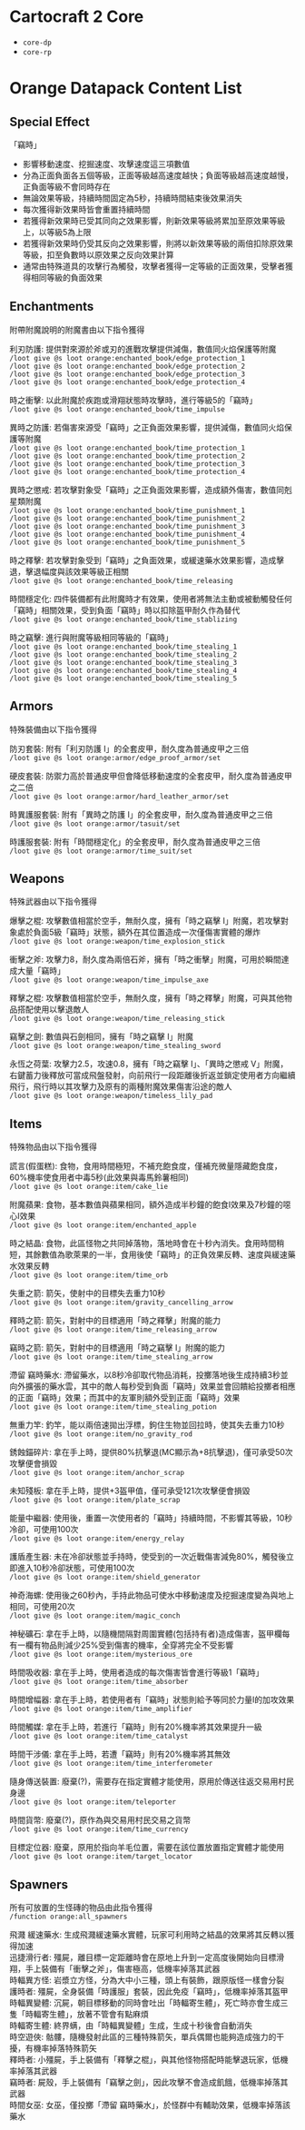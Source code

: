 # Cartocraft 2 Core

- `core-dp`
- `core-rp`

# Orange Datapack Content List

## Special Effect

「竊時」
* 影響移動速度、挖掘速度、攻擊速度這三項數值
* 分為正面負面各五個等級，正面等級越高速度越快；負面等級越高速度越慢，正負面等級不會同時存在
* 無論效果等級，持續時間固定為5秒，持續時間結束後效果消失
* 每次獲得新效果時皆會重置持續時間
* 若獲得新效果時已受其同向之效果影響，則新效果等級將累加至原效果等級上，以等級5為上限
* 若獲得新效果時仍受其反向之效果影響，則將以新效果等級的兩倍扣除原效果等級，扣至負數時以原效果之反向效果計算
* 通常由特殊道具的攻擊行為觸發，攻擊者獲得一定等級的正面效果，受擊者獲得相同等級的負面效果

## Enchantments

附帶附魔說明的附魔書由以下指令獲得  

利刃防護: 提供對來源於斧或刃的進戰攻擊提供減傷，數值同火焰保護等附魔  
`/loot give @s loot orange:enchanted_book/edge_protection_1`  
`/loot give @s loot orange:enchanted_book/edge_protection_2`  
`/loot give @s loot orange:enchanted_book/edge_protection_3`  
`/loot give @s loot orange:enchanted_book/edge_protection_4`  

時之衝擊: 以此附魔於疾跑或滑翔狀態時攻擊時，進行等級5的「竊時」  
`/loot give @s loot orange:enchanted_book/time_impulse`  

異時之防護: 若傷害來源受「竊時」之正負面效果影響，提供減傷，數值同火焰保護等附魔  
`/loot give @s loot orange:enchanted_book/time_protection_1`  
`/loot give @s loot orange:enchanted_book/time_protection_2`  
`/loot give @s loot orange:enchanted_book/time_protection_3`  
`/loot give @s loot orange:enchanted_book/time_protection_4`  

異時之懲戒: 若攻擊對象受「竊時」之正負面效果影響，造成額外傷害，數值同剋星類附魔  
`/loot give @s loot orange:enchanted_book/time_punishment_1`  
`/loot give @s loot orange:enchanted_book/time_punishment_2`  
`/loot give @s loot orange:enchanted_book/time_punishment_3`  
`/loot give @s loot orange:enchanted_book/time_punishment_4`  
`/loot give @s loot orange:enchanted_book/time_punishment_5`  

時之釋擊: 若攻擊對象受到「竊時」之負面效果，或緩速藥水效果影響，造成擊退，擊退幅度與該效果等級正相關  
`/loot give @s loot orange:enchanted_book/time_releasing`  

時間穩定化: 四件裝備都有此附魔時才有效果，使用者將無法主動或被動觸發任何「竊時」相關效果，受到負面「竊時」時以扣除盔甲耐久作為替代  
`/loot give @s loot orange:enchanted_book/time_stablizing`  

時之竊擊: 進行與附魔等級相同等級的「竊時」  
`/loot give @s loot orange:enchanted_book/time_stealing_1`  
`/loot give @s loot orange:enchanted_book/time_stealing_2`  
`/loot give @s loot orange:enchanted_book/time_stealing_3`  
`/loot give @s loot orange:enchanted_book/time_stealing_4`  
`/loot give @s loot orange:enchanted_book/time_stealing_5`  

## Armors

特殊裝備由以下指令獲得  

防刃套裝: 附有「利刃防護 I」的全套皮甲，耐久度為普通皮甲之三倍  
`/loot give @s loot orange:armor/edge_proof_armor/set`  

硬皮套裝: 防禦力高於普通皮甲但會降低移動速度的全套皮甲，耐久度為普通皮甲之二倍  
`/loot give @s loot orange:armor/hard_leather_armor/set`  

時異護服套裝: 附有「異時之防護 I」的全套皮甲，耐久度為普通皮甲之三倍  
`/loot give @s loot orange:armor/tasuit/set`  

時護服套裝: 附有「時間穩定化」的全套皮甲，耐久度為普通皮甲之三倍  
`/loot give @s loot orange:armor/time_suit/set`  

## Weapons

特殊武器由以下指令獲得  

爆擊之棍: 攻擊數值相當於空手，無耐久度，擁有「時之竊擊 I」附魔，若攻擊對象處於負面5級「竊時」狀態，額外在其位置造成一次僅傷害實體的爆炸  
`/loot give @s loot orange:weapon/time_explosion_stick`  

衝擊之斧: 攻擊力8，耐久度為兩倍石斧，擁有「時之衝擊」附魔，可用於瞬間達成大量「竊時」  
`/loot give @s loot orange:weapon/time_impulse_axe`  

釋擊之棍: 攻擊數值相當於空手，無耐久度，擁有「時之釋擊」附魔，可與其他物品搭配使用以擊退敵人  
`/loot give @s loot orange:weapon/time_releasing_stick`  

竊擊之劍: 數值與石劍相同，擁有「時之竊擊 I」附魔  
`/loot give @s loot orange:weapon/time_stealing_sword`  

永恆之荷葉: 攻擊力2.5，攻速0.8，擁有「時之竊擊 I」、「異時之懲戒 V」附魔，右鍵蓄力後釋放可當成飛盤發射，向前飛行一段距離後折返並鎖定使用者方向繼續飛行，飛行時以其攻擊力及原有的兩種附魔效果傷害沿途的敵人  
`/loot give @s loot orange:weapon/timeless_lily_pad`  

## Items

特殊物品由以下指令獲得  

謊言(假蛋糕): 食物，食用時間極短，不補充飽食度，僅補充微量隱藏飽食度，60%機率使食用者中毒5秒(此效果與毒馬鈴薯相同)  
`/loot give @s loot orange:item/cake_lie`  

附魔蘋果: 食物，基本數值與蘋果相同，額外造成半秒鐘的飽食I效果及7秒鐘的噁心I效果  
`/loot give @s loot orange:item/enchanted_apple`  

時之結晶: 食物，此區怪物之共同掉落物，落地時會在十秒內消失。食用時間稍短，其餘數值為歌萊果的一半，食用後使「竊時」的正負效果反轉、速度與緩速藥水效果反轉  
`/loot give @s loot orange:item/time_orb`  

失重之箭: 箭矢，使射中的目標失去重力10秒  
`/loot give @s loot orange:item/gravity_cancelling_arrow`  

釋時之箭: 箭矢，對射中的目標適用「時之釋擊」附魔的能力  
`/loot give @s loot orange:item/time_releasing_arrow`  

竊時之箭: 箭矢，對射中的目標適用「時之竊擊 I」附魔的能力  
`/loot give @s loot orange:item/time_stealing_arrow`  

滯留 竊時藥水: 滯留藥水，以8秒冷卻取代物品消耗，投擲落地後生成持續3秒並向外擴張的藥水雲，其中的敵人每秒受到負面「竊時」效果並會回饋給投擲者相應的正面「竊時」效果；而其中的友軍則額外受到正面「竊時」效果  
`/loot give @s loot orange:item/time_stealing_potion`  

無重力竿: 釣竿，能以兩倍速拋出浮標，鉤住生物並回拉時，使其失去重力10秒  
`/loot give @s loot orange:item/no_gravity_rod`  

銹蝕錨碎片: 拿在手上時，提供80%抗擊退(MC顯示為+8抗擊退)，僅可承受50次攻擊便會損毀  
`/loot give @s loot orange:item/anchor_scrap`  

未知殘板: 拿在手上時，提供+3盔甲值，僅可承受121次攻擊便會損毀  
`/loot give @s loot orange:item/plate_scrap`  

能量中繼器: 使用後，重置一次使用者的「竊時」持續時間，不影響其等級，10秒冷卻，可使用100次  
`/loot give @s loot orange:item/energy_relay`  

護盾產生器: 未在冷卻狀態並手持時，使受到的一次近戰傷害減免80%，觸發後立即進入10秒冷卻狀態，可使用100次  
`/loot give @s loot orange:item/shield_generator`  

神奇海螺: 使用後之60秒內，手持此物品可使水中移動速度及挖掘速度變為與地上相同，可使用20次  
`/loot give @s loot orange:item/magic_conch`  

神秘礦石: 拿在手上時，以隨機間隔對周圍實體(包括持有者)造成傷害，盔甲欄每有一欄有物品則減少25%受到傷害的機率，全穿將完全不受影響  
`/loot give @s loot orange:item/mysterious_ore`  

時間吸收器: 拿在手上時，使用者造成的每次傷害皆會進行等級1「竊時」  
`/loot give @s loot orange:item/time_absorber`  

時間增幅器: 拿在手上時，若使用者有「竊時」狀態則給予等同於力量I的加攻效果  
`/loot give @s loot orange:item/time_amplifier`  

時間觸媒: 拿在手上時，若進行「竊時」則有20%機率將其效果提升一級  
`/loot give @s loot orange:item/time_catalyst`  

時間干涉儀: 拿在手上時，若遭「竊時」則有20%機率將其無效  
`/loot give @s loot orange:item/time_interferometer`

隨身傳送裝置: 廢棄(?)，需要存在指定實體才能使用，原用於傳送往返交易用村民身邊  
`/loot give @s loot orange:item/teleporter`  

時間貨幣: 廢棄(?)，原作為與交易用村民交易之貨幣  
`/loot give @s loot orange:item/time_currency`

目標定位器: 廢棄，原用於指向羊毛位置，需要在該位置放置指定實體才能使用
`/loot give @s loot orange:item/target_locator`

## Spawners

所有可放置的生怪磚的物品由此指令獲得  
`/function orange:all_spawners`  

飛濺 緩速藥水: 生成飛濺緩速藥水實體，玩家可利用時之結晶的效果將其反轉以獲得加速  
迅捷滑行者: 殭屍，離目標一定距離時會在原地上升到一定高度後開始向目標滑翔，手上裝備有「衝擊之斧」，傷害極高，低機率掉落其武器  
時輻異方怪: 岩漿立方怪，分為大中小三種，頭上有裝飾，跟原版怪一樣會分裂  
護時者: 殭屍，全身裝備「時護服」套裝，因此免疫「竊時」，低機率掉落其盔甲  
時輻異變體: 沉屍，朝目標移動的同時會吐出「時輻寄生體」，死亡時亦會生成三隻「時輻寄生體」，放著不管會有點麻煩  
時輻寄生體: 終界螨，由「時輻異變體」生成，生成十秒後會自動消失  
時空遊俠: 骷髏，隨機發射此區的三種特殊箭矢，單兵偶爾也能夠造成強力的干擾，有機率掉落特殊箭矢  
釋時者: 小殭屍，手上裝備有「釋擊之棍」，與其他怪物搭配時能擊退玩家，低機率掉落其武器  
竊時者: 屍殼，手上裝備有「竊擊之劍」，因此攻擊不會造成飢餓，低機率掉落其武器  
時間女巫: 女巫，僅投擲「滯留 竊時藥水」，於怪群中有輔助效果，低機率掉落該藥水  
